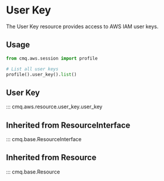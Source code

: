 # User Key

The User Key resource provides access to AWS IAM user keys.

## Usage

```python
from cmq.aws.session import profile

# List all user keys
profile().user_key().list()
```

## User Key
::: cmq.aws.resource.user_key.user_key

## Inherited from ResourceInterface
::: cmq.base.ResourceInterface
## Inherited from Resource
::: cmq.base.Resource